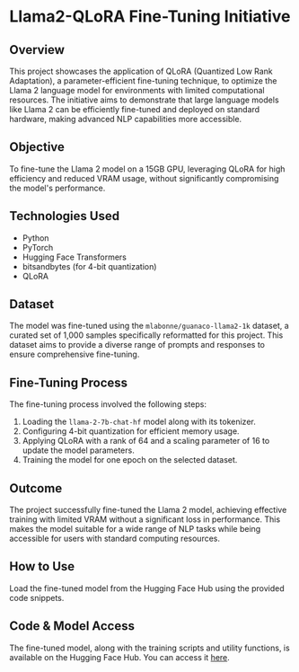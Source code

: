 # Llama2-QLoRA Fine-Tuning Initiative

## Overview
This project showcases the application of QLoRA (Quantized Low Rank Adaptation), a parameter-efficient fine-tuning technique, to optimize the Llama 2 language model for environments with limited computational resources. The initiative aims to demonstrate that large language models like Llama 2 can be efficiently fine-tuned and deployed on standard hardware, making advanced NLP capabilities more accessible.

## Objective
To fine-tune the Llama 2 model on a 15GB GPU, leveraging QLoRA for high efficiency and reduced VRAM usage, without significantly compromising the model's performance.

## Technologies Used
- Python
- PyTorch
- Hugging Face Transformers
- bitsandbytes (for 4-bit quantization)
- QLoRA

## Dataset
The model was fine-tuned using the `mlabonne/guanaco-llama2-1k` dataset, a curated set of 1,000 samples specifically reformatted for this project. This dataset aims to provide a diverse range of prompts and responses to ensure comprehensive fine-tuning.

## Fine-Tuning Process
The fine-tuning process involved the following steps:
1. Loading the `llama-2-7b-chat-hf` model along with its tokenizer.
2. Configuring 4-bit quantization for efficient memory usage.
3. Applying QLoRA with a rank of 64 and a scaling parameter of 16 to update the model parameters.
4. Training the model for one epoch on the selected dataset.

## Outcome
The project successfully fine-tuned the Llama 2 model, achieving effective training with limited VRAM without a significant loss in performance. This makes the model suitable for a wide range of NLP tasks while being accessible for users with standard computing resources.

## How to Use
Load the fine-tuned model from the Hugging Face Hub using the provided code snippets.

## Code & Model Access
The fine-tuned model, along with the training scripts and utility functions, is available on the Hugging Face Hub. You can access it [here](https://huggingface.co/Mazin100/Llama-2-7b-chat-finetune/commit/a3b378be85c3146e75159fa4e795a87a18657e64).
